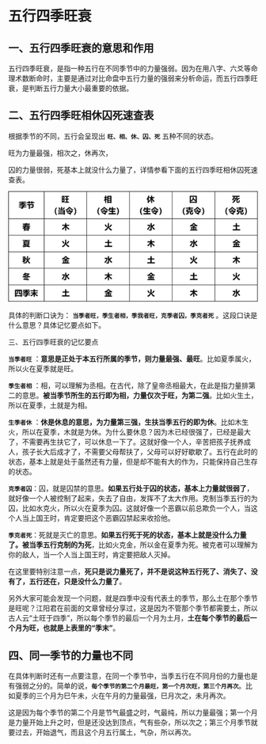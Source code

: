 # 五行四季旺衰

## 一、五行四季旺衰的意思和作用

五行四季旺衰，是指一种五行在不同季节中的力量强弱。因为在用八字、六爻等命理术数断命时，主要是通过对比命盘中五行力量的强弱来分析命运，而五行四季旺衰，是判断五行力量大小最重要的依据。

## 二、五行四季旺相休囚死速查表

根据季节的不同，五行会呈现出 **`旺、相、休、囚、死`** 五种不同的状态。

旺为力量最强，相次之，休再次，

囚的力量很弱，死基本上就没什么力量了，详情参看下面的五行四季旺相休囚死速查表。

![alt text](10601.webp)

具体的判断口诀为： **`当季者旺，季生者相，季我者旺，克季者囚，季克者死`** 。这段口诀是什么意思？具体记忆要点如下。     

三、五行四季旺衰的记忆要点

**`当季者旺`** ：**意思是正处于本五行所属的季节，则力量最强、最旺**。比如夏季属火，所以火在夏季就是旺。

**`季生者相`** ：相，可以理解为丞相。在古代，除了皇帝丞相最大，在此是指力量排第二的意思。**被当季节所生的五行即为相，力量仅次于旺，为第二强**。比如火生土，所以在夏季，土就是为相。

**`生季者休`** ：**休是休息的意思，为力量第三强，生扶当季五行的即为休**。比如木生火，所以在夏季，木就是为休。为什么要休息？因为木已经很强了，已经是最大了，不需要再生扶它了，可以休息一下了。这就好像一个人，辛苦把孩子抚养成人，孩子长大后成才了，不需要父母帮扶了，父母可以好好歇歇了。五行在此时的状态，基本上就是处于虽然还有力量，但是却不能有大的作为，只能保持自己生存的状态。

**`克季者囚`**：囚，就是囚禁的意思。**如果五行处于囚的状态，基本上力量就很弱了**，就好像一个人被控制了起来，失去了自由，发挥不了太大作用。克制当季五行的为囚，比如水克火，所以火在夏季为囚。这就好像一个恶霸以前总欺负一个人，当这个人当上国王时，肯定要把这个恶霸囚禁起来收拾他。

**`季克者死`**：死就是灭亡的意思。**如果五行死于死的状态，基本上就是没什么力量了。被当季五行克制的为死**，比如火克金，所以金在夏季为死。被克者可以理解为你的敌人，当一个人当上国王时，肯定要把敌人灭掉。

在这里要特别注意一点，**死只是说力量死了，并不是说这种五行死了、消失了、没有了，五行还在，只是没什么力量了**。

另外大家可能会发现一个问题，就是四季中没有代表土的季节，那么土在那个季节是旺呢？江阳君在前面的文章曾经分享过，这是因为不管那个季节都需要土，所以古人云“土旺于四季”，所以每个季节的最后一个月为土月，**土在每个季节的最后一个月为旺，也就是上表里的“季末”**。

## 四、同一季节的力量也不同

在具体判断时还有一点要注意，在同一个季节中，当季五行在不同月份的力量也是有强弱之分的。简单的说，**`每个季节的第二个月最旺，第一个月次旺，第三个月再次`**。比如夏季的三个月为巳午未，火在午月的力量最强，巳月次之，未月再次。

这是因为每个季节的第二个月是节气最盛之时，气最纯，所以力量最强；第一个月是力量开始上升之时，但是还没达到顶点，气有些杂，所以次之；第三个月季节就要过去，开始退气，而且这个月五行属土，气杂，所以再次。
